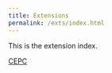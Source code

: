 ```yaml
---
title: Extensions
permalink: /exts/index.html
---
```


This is the extension index.

[CEPC](/exts/cepc/)
